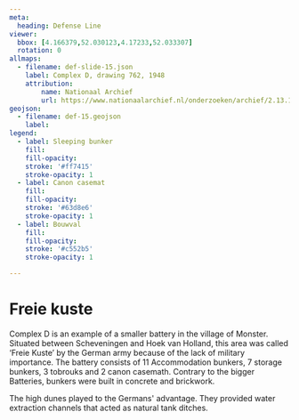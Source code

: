 ```yaml
---
meta:
  heading: Defense Line
viewer:
  bbox: [4.166379,52.030123,4.17233,52.033307]
  rotation: 0
allmaps:
  - filename: def-slide-15.json
    label: Complex D, drawing 762, 1948
    attribution: 
        name: Nationaal Archief 
        url: https://www.nationaalarchief.nl/onderzoeken/archief/2.13.167/invnr/348/file/NL-HaNA_2.13.167_348_01?eadID=2.13.167&unitID=348&query=
geojson:
  - filename: def-15.geojson
    label:
legend:
  - label: Sleeping bunker
    fill: 
    fill-opacity: 
    stroke: '#ff7415'
    stroke-opacity: 1
  - label: Canon casemat
    fill: 
    fill-opacity: 
    stroke: '#63d8e6'
    stroke-opacity: 1
  - label: Bouwval
    fill: 
    fill-opacity: 
    stroke: '#c552b5'
    stroke-opacity: 1

---
```


# Freie kuste

Complex D is an example of a smaller battery in the village of Monster. Situated between Scheveningen and Hoek van Holland, this area was called ‘Freie Kuste’ by the German army because of the lack of military importance. The battery consists of 11 Accommodation bunkers, 7 storage bunkers, 3 tobrouks and 2 canon casemath. Contrary to the bigger Batteries, bunkers were built in concrete and brickwork. 

The high dunes played to the Germans' advantage. They provided water extraction channels that acted as natural tank ditches. 